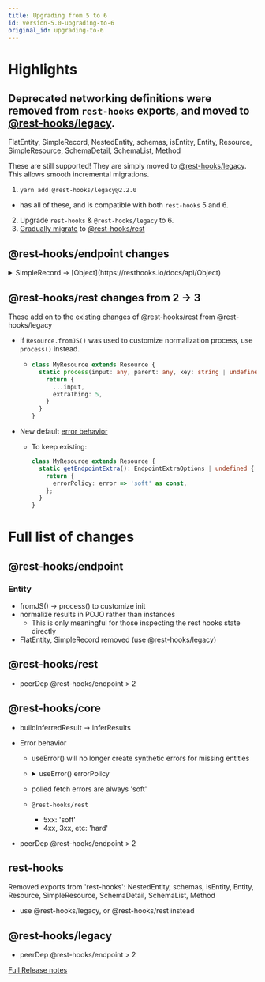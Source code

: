 ```yaml
---
title: Upgrading from 5 to 6
id: version-5.0-upgrading-to-6
original_id: upgrading-to-6
---
```


# Highlights

## Deprecated networking definitions were removed from `rest-hooks` exports, and moved to [@rest-hooks/legacy](https://www.npmjs.com/package/@rest-hooks/legacy).

FlatEntity, SimpleRecord, NestedEntity, schemas, isEntity, Entity, Resource, SimpleResource, SchemaDetail, SchemaList, Method

These are still supported! They are simply moved to [@rest-hooks/legacy](https://www.npmjs.com/package/@rest-hooks/legacy). This allows smooth incremental migrations.

1. `yarn add @rest-hooks/legacy@2.2.0`
  - has all of these, and is compatible with both `rest-hooks` 5 and 6.
2. Upgrade `rest-hooks` & `@rest-hooks/legacy` to 6.
3. [Gradually migrate](https://resthooks.io/docs/upgrade/upgrading-to-5#rest-hooksrest) to [@rest-hooks/rest](https://www.npmjs.com/package/@rest-hooks/rest)

## @rest-hooks/endpoint changes

<details><summary>SimpleRecord -> [Object](https://resthooks.io/docs/api/Object)</summary>

SimpleRecord was removed (though available in [@rest-hooks/legacy](https://www.npmjs.com/package/@rest-hooks/legacy))

<!--DOCUSAURUS_CODE_TABS-->
<!--before-->

```ts
export class Address extends SimpleRecord {
  readonly street: string = '';
  readonly suite: string = '';
  readonly city: string = '';
  readonly zipcode: string = '';
  readonly createdAt: Date = new Date(0);

  static schema = {
    createdAt: Date,
  }
}
```

<!--after-->

```ts
export const Address = {
  street: '',
  suite: '',
  city: '',
  zipcode: '',
  date: Date,
};
```
<!--END_DOCUSAURUS_CODE_TABS-->

</details>

## @rest-hooks/rest changes from 2 -> 3

These add on to the [existing changes](https://resthooks.io/docs/upgrade/upgrading-to-5#rest-hooksrest) of @rest-hooks/rest from @rest-hooks/legacy

- If `Resource.fromJS()` was used to customize normalization process, use `process()` instead.
  - ```ts
    class MyResource extends Resource {
      static process(input: any, parent: any, key: string | undefined): any {
        return {
          ...input,
          extraThing: 5,
        }
      }
    }
    ```

- New default [error behavior](#rest-hookscore)
  - To keep existing:
    ```ts
    class MyResource extends Resource {
      static getEndpointExtra(): EndpointExtraOptions | undefined {
        return {
          errorPolicy: error => 'soft' as const,
        };
      }
    }
    ```

# Full list of changes

## @rest-hooks/endpoint

### Entity

- fromJS() -> process() to customize init
- normalize results in POJO rather than instances
  - This is only meaningful for those inspecting the rest hooks state directly
- FlatEntity, SimpleRecord removed (use @rest-hooks/legacy)

## @rest-hooks/rest

- peerDep @rest-hooks/endpoint > 2

## @rest-hooks/core

- buildInferredResult -> inferResults
- Error behavior
  - useError() will no longer create synthetic errors for missing entities
  -  <details><summary>useError() errorPolicy</summary>

      #### EndpointExtraOptions

      ```ts
      interface EndpointExtraOptions {
        //...rest
        errorPolicy?: (error: any) => 'soft' | undefined;
      }
      ```

      #### 'soft' vs `undefined`

      - 'soft' avoids errors if existing results are still available (even if stale)
      - `undefined` (hard error) means any error always falls

      #### @rest-hooks/rest

      New default policy: 5xx are soft, else hard.

      `@rest-hooks/rest` is where errors have 'status' members. This concept does not exist in base Endpoints.

      ```ts
        static getEndpointExtra(): EndpointExtraOptions | undefined {
          return;
          return {
            errorPolicy: error =>
              error.status >= 500 ? ('soft' as const) : undefined,
          };
        }
      ```

      #### PollingSubscription

      ```ts
                // never break when data already exists
                errorPolicy: () => 'soft' as const,
      ```

      #### @rest-hooks/legacy - Resource

      Existing policy was to always be 'soft' no matter what. This maintains that behavior.

      ```ts
        /** @deprecated */
        /** Get the request options for this SimpleResource  */
        static getFetchOptions(): FetchOptions | undefined {
          return {
            errorPolicy: () => 'soft' as const,
          };
        }
      ```

      https://github.com/coinbase/rest-hooks/pull/971

      </details>

    - polled fetch errors are always 'soft'
    - `@rest-hooks/rest`
      - 5xx: 'soft'
      - 4xx, 3xx, etc: 'hard'

- peerDep @rest-hooks/endpoint > 2

## rest-hooks

Removed exports from 'rest-hooks': NestedEntity, schemas, isEntity, Entity, Resource, SimpleResource, SchemaDetail, SchemaList, Method
- use @rest-hooks/legacy, or @rest-hooks/rest instead

## @rest-hooks/legacy

- peerDep @rest-hooks/endpoint > 2



[Full Release notes](https://github.com/coinbase/rest-hooks/releases/tag/rest-hooks%406.0.0)
